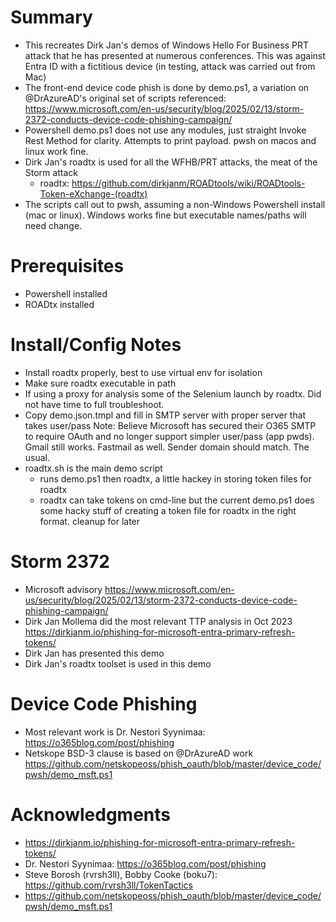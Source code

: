# Summary
- This recreates Dirk Jan's demos of Windows Hello For Business PRT attack that he has
  presented at numerous conferences. This was against Entra ID with a fictitious device
  (in testing, attack was carried out from Mac)
- The front-end device code phish is done by demo.ps1, a variation on @DrAzureAD's original
  set of scripts referenced: https://www.microsoft.com/en-us/security/blog/2025/02/13/storm-2372-conducts-device-code-phishing-campaign/
- Powershell demo.ps1 does not use any modules, just straight Invoke Rest Method for clarity.
  Attempts to print payload. pwsh on macos and linux work fine.
- Dirk Jan's roadtx is used for all the WFHB/PRT attacks, the meat of the Storm attack
  - roadtx: https://github.com/dirkjanm/ROADtools/wiki/ROADtools-Token-eXchange-(roadtx)
- The scripts call out to pwsh, assuming a non-Windows Powershell install (mac or linux). Windows works fine but executable names/paths will need change.

# Prerequisites
- Powershell installed
- ROADtx installed

# Install/Config Notes
- Install roadtx properly, best to use virtual env for isolation
- Make sure roadtx executable in path
- If using a proxy for analysis some of the Selenium launch by roadtx. Did not have time
  to full troubleshoot.
- Copy demo.json.tmpl and fill in SMTP server with proper server that takes user/pass
  Note: Believe Microsoft has secured their O365 SMTP to require OAuth and no longer support
    simpler user/pass (app pwds). Gmail still works. Fastmail as well. Sender domain should
    match. The usual.
- roadtx.sh is the main demo script
  - runs demo.ps1 then roadtx, a little hackey in storing token files for roadtx 
  - roadtx can take tokens on cmd-line but the current demo.ps1 does some hacky stuff of creating a token file for roadtx in the right format. cleanup for later

# Storm 2372 
- Microsoft advisory
  https://www.microsoft.com/en-us/security/blog/2025/02/13/storm-2372-conducts-device-code-phishing-campaign/
- Dirk Jan Mollema did the most relevant TTP analysis in Oct 2023
  https://dirkjanm.io/phishing-for-microsoft-entra-primary-refresh-tokens/
- Dirk Jan has presented this demo
- Dirk Jan's roadtx toolset is used in this demo

# Device Code Phishing
- Most relevant work is
  Dr. Nestori Syynimaa: https://o365blog.com/post/phishing
- Netskope BSD-3 clause is based on @DrAzureAD work 
  https://github.com/netskopeoss/phish_oauth/blob/master/device_code/pwsh/demo_msft.ps1

# Acknowledgments
- https://dirkjanm.io/phishing-for-microsoft-entra-primary-refresh-tokens/
- Dr. Nestori Syynimaa: https://o365blog.com/post/phishing
- Steve Borosh (rvrsh3ll), Bobby Cooke (boku7): https://github.com/rvrsh3ll/TokenTactics
- https://github.com/netskopeoss/phish_oauth/blob/master/device_code/pwsh/demo_msft.ps1

